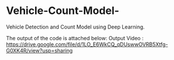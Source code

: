 # Vehicle-Count-Model-
Vehicle Detection and Count Model using Deep Learning.


The output of the code is attached below:
Output Video : https://drive.google.com/file/d/1LO_E6WkCQ_qDUswwOVRB5Xtfg-G0XK4R/view?usp=sharing
